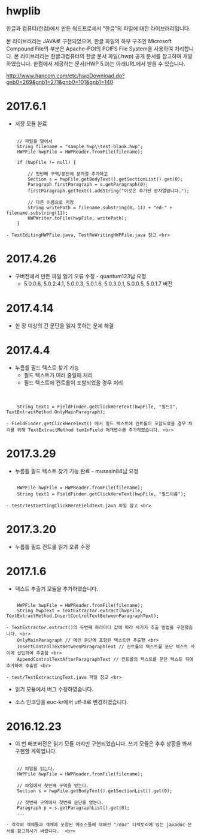 # hwplib

한글과 컴퓨터(한컴)에서 만든 워드프로세서 "한글"의 파일에 대한 라이브러리입니다.

본 라이브러리는 JAVA로 구현되었으며, 한글 파일의 하부 구조인 Microsoft Compound File의 부분은 Apache-POI의 POIFS File System을 사용하여 처리합니다.
본 라이브러리는 한글과컴퓨터의 한글 문서 파일(.hwp) 공개 문서를 참고하여 개발하였습니다. 한컴에서 제공하는 문서(HWP 5.0)는 아래URL에서 받을 수 있습니다. 

http://www.hancom.com/etc/hwpDownload.do?gnb0=269&gnb1=271&gnb0=101&gnb1=140

2017.6.1
=========================================================================================
* 저장 모듈 완료 <br>
		
<pre><code>
	// 파일을 열어서
	String filename = "sample_hwp\\test-blank.hwp"; 
	HWPFile hwpFile = HWPReader.fromFile(filename); 
	
	if (hwpFile != null) {
	
	    // 첫번째 구역/문단에 문자열 추가하고
		Section s = hwpFile.getBodyText().getSectionList().get(0);
		Paragraph firstParagraph = s.getParagraph(0);
		firstParagraph.getText().addString("이것은 추가된 문자열입니다.");

		// 다른 이름으로 저장
		String writePath = filename.substring(0, 11) + "ed-" + filename.substring(11);
		HWPWriter.toFile(hwpFile, writePath);
	}
</code></pre>
	- TestEditingHWPFile.java, TestReWritingHWPFile.java 참고 <br>

2017.4.26
=========================================================================================
* 구버전에서 만든 파일 읽기 오류 수정 - quantum123님 요청 <br>
	- 5.0.0.6, 5.0.2.4.1, 5.0.0.3, 5.0.1.6, 5.0.3.0.1, 5.0.0.5, 5.0.1.7 버전 <br>

2017.4.14
=========================================================================================
* 한 장 이상의 긴 문단을 읽지 못하는 문제 해결 <br>

2017.4.4
=========================================================================================
* 누름틀 필드 텍스트 찾기 기능 <br>
	- 필드 텍스트가 여러 줄일때 처리 <br>		
	- 필드 텍스트에 컨트롤이 포함되었을 경우 처리 <br>  
<pre><code>
	String text1 = FieldFinder.getClickHereText(hwpFile, "필드1", TextExtractMethod.OnlyMainParagraph);
</code></pre>
	- FieldFinder.getClickHereText() 에서 필드 텍스트에 컨트롤이 포함되었을 경우 처리를 위해 TextExtractMethod temInField 매개변수를 추가하였습니다. <br>

2017.3.29
=========================================================================================
* 누름틀 필드 텍스트 찾기 기능 완료 - musasin84님 요청<br>

<pre><code>
	HWPFile hwpFile = HWPReader.fromFile(filename);
	String text1 = FieldFinder.getClickHereText(hwpFile, "필드이름");
</code></pre>
	- test/TestGettingClickHereFieldText.java 파일 참고 <br> 

2017.3.20
=========================================================================================
* 누름틀 필드 컨트롤 읽기 오류 수정


2017.1.6
=========================================================================================

* 텍스트 추출기 모듈을 추가하였습니다. <br>

<pre><code>
	HWPFile hwpFile = HWPReader.fromFile(filename); 
	String hwpText = TextExtractor.extract(hwpFile, TextExtractMethod.InsertControlTextBetweenParagraphText);
</code></pre>
	
 	- TextExtractor.extract()의 두번째 파라미터 값에 따라 세가지 추출 방법을 구현했습니다. <br>
		OnlyMainParagraph // 메인 문단에 포함된 텍스트만 추출함 <br> 
		InsertControlTextBetweenParagraphText // 컨트롤의 텍스트를 문단 텍스트 사이에 삽입하여 추출함 <br>
		AppendControlTextAfterParagraphText // 컨트롤의 텍스트를 문단 텍스트 뒤에 추가하여 추출함 <br>

	- test/TestExtractingText.java 파일 참고 <br> 

* 읽기 모듈에서 버그 수정하였습니다. <br>

* 소스 인코딩을 euc-kr에서 utf-8로 변경하였습니다. <br>


2016.12.23 
=========================================================================================
* 이 번 배포버전은 읽기 모듈 까지만 구현되었습니다. 쓰기 모듈은 추후 상황을 봐서 구현할 계획입니다. <br>
<pre><code>
	// 파일을 읽는다. 
	HWPFile hwpFile = HWPReader.fromFile(filename);  			
	
	// 파일에서 첫번째 구역을 얻는다. 
	Section s = hwpFile.getBodyText().getSectionList().get(0); 		
	
	// 첫번째 구역에서 첫번째 문단을 얻는다. 
	Paragraph p = s.getParagraphList().get(0);				
	...		
</code></pre>
	
	- 각각의 객체들과 객체에 포함된 메소스들에 대해선 "/doc" 디렉토리에 있는 javadoc 문서를 참고하시기 바랍니다.  <br>
